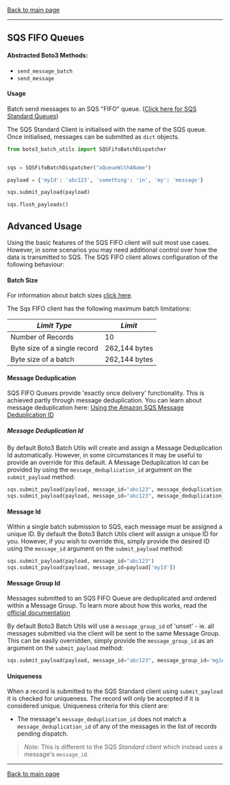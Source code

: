 [Back to main page](https://g-farrow.github.io/boto3_batch_utils)

---------------------------

## SQS FIFO Queues
#### Abstracted Boto3 Methods:
* `send_message_batch`
* `send_message`

#### Usage
Batch send messages to an SQS "FIFO" queue. 
([Click here for SQS Standard Queues](https://g-farrow.github.io/boto3_batch_utils/clients/sqs/standard))

The SQS Standard Client is initialised with the name of the SQS queue. Once initialised, messages can be submitted as 
`dict` objects.

```python
from boto3_batch_utils import SQSFifoBatchDispatcher


sqs = SQSFifoBatchDispatcher("aQueueWithAName")

payload = {'myId': 'abc123', 'something': 'in', 'my': 'message'}

sqs.submit_payload(payload)

sqs.flush_payloads()
```

## Advanced Usage
Using the basic features of the SQS FIFO client will suit most use cases. However, in some scenarios you may need 
additional control over how the data is transmitted to SQS. The SQS FIFO client allows configuration of the following
behaviour:

#### Batch Size
For information about batch sizes [click here](https://g-farrow.github.io/boto3_batch_utils/advanced-usage/batches).

The Sqs FIFO client has the following maximum batch limitations:

| *Limit Type*                 | *Limit*        |
|------------------------------|----------------|
| Number of Records            | 10             |
| Byte size of a single record | 262,144 bytes  |
| Byte size of a batch         | 262,144 bytes  |

#### Message Deduplication 
SQS FIFO Queues provide 'exactly once delivery' functionality. This is achieved partly through message deduplication.
You can learn about message deduplication here: 
[Using the Amazon SQS Message Deduplication ID](https://docs.aws.amazon.com/AWSSimpleQueueService/latest/SQSDeveloperGuide/using-messagededuplicationid-property.html)

##### Message Deduplication Id
By default Boto3 Batch Utils will create and assign a Message Deduplication Id automatically. However, in some 
circumstances it may be useful to provide an override for this default. A Message Deduplication Id can be provided by
using the `message_deduplication_id` argument on the `submit_payload` method:
 ```python
sqs.submit_payload(payload, message_id="abc123", message_deduplication_id='cde123')
sqs.submit_payload(payload, message_id="abc123", message_deduplication_id=payload['myId'])
```

#### Message Id
Within a single batch submission to SQS, each message must be assigned a unique ID. By default the Boto3 Batch Utils 
client will assign a unique ID for you. However, if you wish to override this, simply provide the desired ID using the
`message_id` argument on the `submit_payload` method:
```python
sqs.submit_payload(payload, message_id="abc123")
sqs.submit_payload(payload, message_id=payload['myId'])
```

#### Message Group Id 
Messages submitted to an SQS FIFO Queue are deduplicated and ordered within a Message Group. To learn more about how 
this works, read the 
[official documentation](https://docs.aws.amazon.com/AWSSimpleQueueService/latest/SQSDeveloperGuide/using-messagegroupid-property.html)

By default Boto3 Batch Utils will use a `message_group_id` of 'unset' - ie. all messages submitted via the client will
be sent to the same Message Group. This can be easily overridden, simply provide the `message_group_id` as an argument
on the `submit_payload` method:
 ```python
sqs.submit_payload(payload, message_id="abc123", message_group_id='mg1A')
```

#### Uniqueness
When a record is submitted to the SQS Standard client using `submit_payload` it is checked for uniqueness. The record
will only be accepted if it is considered unique. Uniqueness criteria for this client are:
* The message's `message_deduplication_id` does not match a `message_deduplication_id` of any of the messages in the 
list of records pending dispatch.
> *Note*: This is different to the SQS _Standard_ client which instead uses a message's `message_id`.

---------------------------
[Back to main page](https://g-farrow.github.io/boto3_batch_utils)
